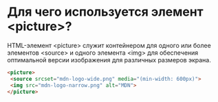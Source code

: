 # Для чего используется элемент &lt;picture&gt;?

HTML-элемент &lt;picture&gt; служит контейнером для одного или более элементов &lt;source&gt; и одного элемента &lt;img&gt; для обеспечения оптимальной версии изображения для различных размеров экрана.

```HTML
<picture>
 <source srcset="mdn-logo-wide.png" media="(min-width: 600px)">
 <img src="mdn-logo-narrow.png" alt="MDN">
</picture>
```
